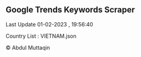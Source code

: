

## Google Trends Keywords Scraper 
 
Last Update 01-02-2023 , 19:56:40

Country List :
VIETNAM.json



© Abdul Muttaqin 

